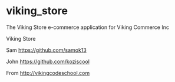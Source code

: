viking_store
============

The Viking Store e-commerce application for Viking Commerce Inc

Viking Store

Sam
https://github.com/samok13

John
https://github.com/koziscool

From
http://vikingcodeschool.com